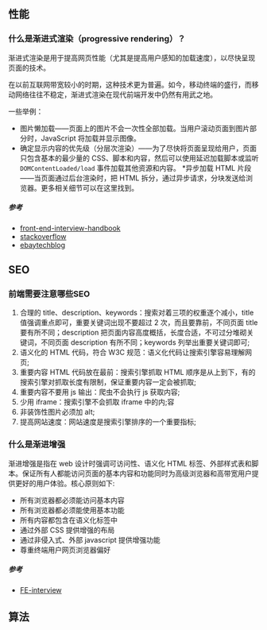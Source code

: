 
## 性能

### 什么是渐进式渲染（progressive rendering）？

渐进式渲染是用于提高网页性能（尤其是提高用户感知的加载速度），以尽快呈现页面的技术。

在以前互联网带宽较小的时期，这种技术更为普遍。如今，移动终端的盛行，而移动网络往往不稳定，渐进式渲染在现代前端开发中仍然有用武之地。

一些举例：

  * 图片懒加载——页面上的图片不会一次性全部加载。当用户滚动页面到图片部分时，JavaScript 将加载并显示图像。
  * 确定显示内容的优先级（分层次渲染）——为了尽快将页面呈现给用户，页面只包含基本的最少量的 CSS、脚本和内容，然后可以使用延迟加载脚本或监听 `DOMContentLoaded/load` 事件加载其他资源和内容。
  *异步加载 HTML 片段——当页面通过后台渲染时，把 HTML 拆分，通过异步请求，分块发送给浏览器。更多相关细节可以在这里找到。

##### 参考

  * [front-end-interview-handbook](https://github.com/yangshun/front-end-interview-handbook/blob/master/Translations/Chinese/questions/html-questions.md#%E4%BB%80%E4%B9%88%E6%98%AF%E6%B8%90%E8%BF%9B%E5%BC%8F%E6%B8%B2%E6%9F%93progressive-rendering)
  * [stackoverflow](https://stackoverflow.com/questions/33651166/what-is-progressive-rendering)
  * [ebaytechblog](http://www.ebaytechblog.com/2014/12/08/async-fragments-rediscovering-progressive-html-rendering-with-marko/)


## SEO

### 前端需要注意哪些SEO

1. 合理的 title、description、keywords：搜索对着三项的权重逐个减小，title 值强调重点即可，重要关键词出现不要超过 2 次，而且要靠前，不同页面 title 要有所不同；description 把页面内容高度概括，长度合适，不可过分堆砌关键词，不同页面 description 有所不同；keywords 列举出重要关键词即可;
2. 语义化的 HTML 代码，符合 W3C 规范：语义化代码让搜索引擎容易理解网页;
3. 重要内容 HTML 代码放在最前：搜索引擎抓取 HTML 顺序是从上到下，有的搜索引擎对抓取长度有限制，保证重要内容一定会被抓取;
4. 重要内容不要用 js 输出：爬虫不会执行 js 获取内容;
5. 少用 iframe：搜索引擎不会抓取 iframe 中的内;容
6. 非装饰性图片必须加 alt;
7. 提高网站速度：网站速度是搜索引擎排序的一个重要指标;


### 什么是渐进增强

渐进增强是指在 web 设计时强调可访问性、语义化 HTML 标签、外部样式表和脚本。保证所有人都能访问页面的基本内容和功能同时为高级浏览器和高带宽用户提供更好的用户体验。核心原则如下:

  * 所有浏览器都必须能访问基本内容
  * 所有浏览器都必须能使用基本功能
  * 所有内容都包含在语义化标签中
  * 通过外部 CSS 提供增强的布局
  * 通过非侵入式、外部 javascript 提供增强功能
  * 尊重终端用户网页浏览器偏好

##### 参考

  * [FE-interview](https://github.com/foreverzmy/FE-interview/blob/master/README.md#%E4%BB%80%E4%B9%88%E6%98%AF%E6%B8%90%E8%BF%9B%E5%A2%9E%E5%BC%BA)


## 算法